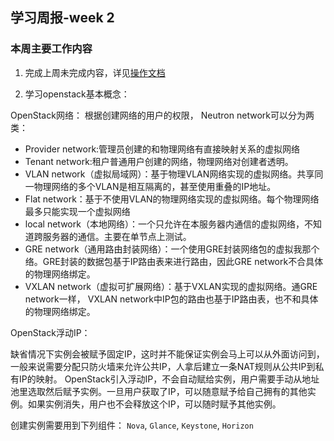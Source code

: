 ## 学习周报-week 2

### 本周主要工作内容

1. 完成上周未完成内容，详见[操作文档](./操作文档15331322-夏显茁.md)

2. 学习openstack基本概念：

OpenStack网络：
根据创建网络的用户的权限， Neutron network可以分为两类：
- Provider network:管理员创建的和物理网络有直接映射关系的虚拟网络
- Tenant network:租户普通用户创建的网络，物理网络对创建者透明。
- VLAN network（虚拟局域网）：基于物理VLAN网络实现的虚拟网络。共享同一物理网络的多个VLAN是相互隔离的，甚至使用重叠的IP地址。
- Flat network：基于不使用VLAN的物理网络实现的虚拟网络。每个物理网络最多只能实现一个虚拟网络
- local network（本地网络）：一个只允许在本服务器内通信的虚拟网络，不知道跨服务器的通信。主要在单节点上测试。
- GRE network（通用路由封装网络）：一个使用GRE封装网络包的虚拟我那个络。GRE封装的数据包基于IP路由表来进行路由，因此GRE network不合具体的物理网络绑定。
- VXLAN network（虚拟可扩展网络）：基于VXLAN实现的虚拟网络。通GRE network一样， VXLAN network中IP包的路由也基于IP路由表，也不和具体的物理网络绑定。

OpenStack浮动IP：

缺省情况下实例会被赋予固定IP，这时并不能保证实例会马上可以从外面访问到，一般来说需要分配只防火墙来允许公共IP，人拿后建立一条NAT规则从公共IP到私有IP的映射。
OpenStack引入浮动IP，不会自动赋给实例，用户需要手动从地址池里选取然后赋予实例。一旦用户获取了IP，可以随意赋予给自己拥有的其他实例。如果实例消失，用户也不会释放这个IP，可以随时赋予其他实例。

创建实例需要用到下列组件：
```Nova```, ```Glance```, ```Keystone```, ```Horizon```